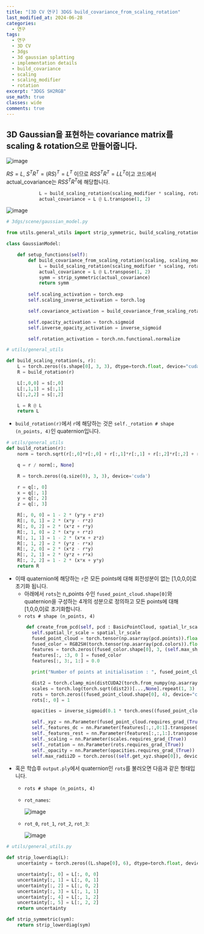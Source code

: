 ```yaml
---
title: "[3D CV 연구] 3DGS build_covariance_from_scaling_rotation"
last_modified_at: 2024-06-28
categories:
  - 연구
tags:
  - 연구
  - 3D CV
  - 3dgs
  - 3d gaussian splatting
  - implementation details
  - build_covariance
  - scaling
  - scaling_modifier
  - rotation
excerpt: "3DGS SH2RGB"
use_math: true
classes: wide
comments: true
---
```


## 3D Gaussian을 표현하는 covariance matrix를 scaling & rotation으로 만들어줍니다.

![image](https://github.com/sandokim/sandokim.github.io/assets/74639652/857b5a13-c828-4860-829d-888942474543)

$RS = L$, $S^TR^T=(RS)^T=L^T$ 이므로 $RSS^TR^T=LL^T$이고 코드에서 actual_covariance는 $RSS^TR^T$에 해당합니다.

```python
            L = build_scaling_rotation(scaling_modifier * scaling, rotation)
            actual_covariance = L @ L.transpose(1, 2)
```

![image](https://github.com/sandokim/sandokim.github.io/assets/74639652/a1b61388-b2da-4655-9ea0-1b5ba2518db2)

```python
# 3dgs/scene/gaussian_model.py

from utils.general_utils import strip_symmetric, build_scaling_rotation

class GaussianModel:

    def setup_functions(self):
        def build_covariance_from_scaling_rotation(scaling, scaling_modifier, rotation):
            L = build_scaling_rotation(scaling_modifier * scaling, rotation)
            actual_covariance = L @ L.transpose(1, 2)
            symm = strip_symmetric(actual_covariance)
            return symm
        
        self.scaling_activation = torch.exp
        self.scaling_inverse_activation = torch.log

        self.covariance_activation = build_covariance_from_scaling_rotation

        self.opacity_activation = torch.sigmoid
        self.inverse_opacity_activation = inverse_sigmoid

        self.rotation_activation = torch.nn.functional.normalize
```

```python
# utils/general_utils

def build_scaling_rotation(s, r):
    L = torch.zeros((s.shape[0], 3, 3), dtype=torch.float, device="cuda")
    R = build_rotation(r)

    L[:,0,0] = s[:,0]
    L[:,1,1] = s[:,1]
    L[:,2,2] = s[:,2]

    L = R @ L
    return L
```

- `build_rotation(r)`에서 `r`에 해당하는 것은 `self._rotation # shape (n_points, 4)`인 quaternion입니다.
```python
# utils/general_utils
def build_rotation(r):
    norm = torch.sqrt(r[:,0]*r[:,0] + r[:,1]*r[:,1] + r[:,2]*r[:,2] + r[:,3]*r[:,3])

    q = r / norm[:, None]

    R = torch.zeros((q.size(0), 3, 3), device='cuda')

    r = q[:, 0]
    x = q[:, 1]
    y = q[:, 2]
    z = q[:, 3]

    R[:, 0, 0] = 1 - 2 * (y*y + z*z)
    R[:, 0, 1] = 2 * (x*y - r*z)
    R[:, 0, 2] = 2 * (x*z + r*y)
    R[:, 1, 0] = 2 * (x*y + r*z)
    R[:, 1, 1] = 1 - 2 * (x*x + z*z)
    R[:, 1, 2] = 2 * (y*z - r*x)
    R[:, 2, 0] = 2 * (x*z - r*y)
    R[:, 2, 1] = 2 * (y*z + r*x)
    R[:, 2, 2] = 1 - 2 * (x*x + y*y)
    return R
```

- 이때 quaternion에 해당하는 `r`은 모든 points에 대해 회전성분이 없는 [1,0,0,0]로 초기화 됩니다.
  - 아래에서 `rots`는 n_points 수인 `fused_point_cloud.shape[0]`와 quaternion을 구성하는 4개의 성분으로 정의하고 모든 points에 대해 [1,0,0,0]로 초기화합니다.
  - `rots # shape (n_points, 4)`
  ```python
      def create_from_pcd(self, pcd : BasicPointCloud, spatial_lr_scale : float):
        self.spatial_lr_scale = spatial_lr_scale
        fused_point_cloud = torch.tensor(np.asarray(pcd.points)).float().cuda()
        fused_color = RGB2SH(torch.tensor(np.asarray(pcd.colors)).float().cuda())
        features = torch.zeros((fused_color.shape[0], 3, (self.max_sh_degree + 1) ** 2)).float().cuda()
        features[:, :3, 0 ] = fused_color
        features[:, 3:, 1:] = 0.0

        print("Number of points at initialisation : ", fused_point_cloud.shape[0])

        dist2 = torch.clamp_min(distCUDA2(torch.from_numpy(np.asarray(pcd.points)).float().cuda()), 0.0000001)
        scales = torch.log(torch.sqrt(dist2))[...,None].repeat(1, 3)
        rots = torch.zeros((fused_point_cloud.shape[0], 4), device="cuda")
        rots[:, 0] = 1

        opacities = inverse_sigmoid(0.1 * torch.ones((fused_point_cloud.shape[0], 1), dtype=torch.float, device="cuda"))

        self._xyz = nn.Parameter(fused_point_cloud.requires_grad_(True))
        self._features_dc = nn.Parameter(features[:,:,0:1].transpose(1, 2).contiguous().requires_grad_(True))
        self._features_rest = nn.Parameter(features[:,:,1:].transpose(1, 2).contiguous().requires_grad_(True))
        self._scaling = nn.Parameter(scales.requires_grad_(True))
        self._rotation = nn.Parameter(rots.requires_grad_(True))
        self._opacity = nn.Parameter(opacities.requires_grad_(True))
        self.max_radii2D = torch.zeros((self.get_xyz.shape[0]), device="cuda")
  ```
- 혹은 학습후 `output.ply`에서 quaternion인 `rots`를 불러오면 다음과 같은 형태입니다.
  - `rots # shape (n_points, 4)`
  - `rot_names`:

    ![image](https://github.com/sandokim/sandokim.github.io/assets/74639652/2af1a453-a6b4-42e8-91fe-6a15b5bb09d2)
    
  - `rot_0`, `rot_1`, `rot_2`, `rot_3`:

    ![image](https://github.com/sandokim/sandokim.github.io/assets/74639652/ec422b5a-836a-4558-a3e6-8153dd787d01)


```python
# utils/general_utils.py

def strip_lowerdiag(L):
    uncertainty = torch.zeros((L.shape[0], 6), dtype=torch.float, device="cuda")

    uncertainty[:, 0] = L[:, 0, 0]
    uncertainty[:, 1] = L[:, 0, 1]
    uncertainty[:, 2] = L[:, 0, 2]
    uncertainty[:, 3] = L[:, 1, 1]
    uncertainty[:, 4] = L[:, 1, 2]
    uncertainty[:, 5] = L[:, 2, 2]
    return uncertainty

def strip_symmetric(sym):
    return strip_lowerdiag(sym)
```




